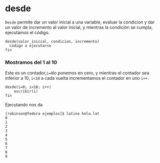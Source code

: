 # desde

`Desde` permite dar un valor inicial a una variable, evaluar la condicion y dar un valor de incremento al valor inicial, y mientras la condición se cumpla, ejecutamos el código.

```
desde(valor_inicial, condicion, incremento)
  código a ejecutarse
fin
```

### Mostramos del 1 al 10

Este es un contador,`i=0`lo ponemos en cero, y mientras el contador sea inferior a 10, `i<10` a cada vuelta incrementamos el contador en uno `i++`.

```
desde(i=0; i<10; i++)
    escribir(i)
fin
```

Ejecutando nos da

```
[robinson@fedora ejemplos]$ latino hola.lat 
0
1
2
3
4
5
6
7
8
9

```




